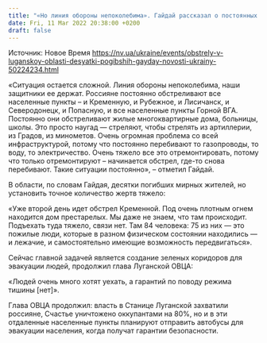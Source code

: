 ```yaml
---
title: "«Но линия обороны непоколебима». Гайдай рассказал о постоянных обстрелах Россией Луганской области и потерях среди гражданского населения"
date: Fri, 11 Mar 2022 20:38:00 +0200
draft: false
---
```

Источник: Новое Время https://nv.ua/ukraine/events/obstrely-v-luganskoy-oblasti-desyatki-pogibshih-gayday-novosti-ukrainy-50224234.html


«Ситуация остается сложной. Линия обороны непоколебима, наши защитники ее держат. Россияне постоянно обстреливают все населенные пункты – и Кременную, и Рубежное, и Лисичанск, и Северодонецк, и Попасную, и все населенные пункты Горной ВГА. Постоянно они обстреливают жилые многоквартирные дома, больницы, школы. Это просто наугад — стреляют, чтобы стрелять из артиллерии, из Градов, из минометов. Очень огромная проблема со всей инфраструктурой, потому что постоянно перебивают то газопроводы, то воду, то электричество. Очень тяжело все это отремонтировать, потому что только отремонтируют – начинается обстрел, где-то снова перебивают. Такие ситуации постоянно», – отметил Гайдай.

В области, по словам Гайдая, десятки погибших мирных жителей, но установить точное количество жертв тяжело:

«Уже второй день идет обстрел Кременной. Под очень плотным огнем находится дом престарелых. Мы даже не знаем, что там происходит. Подъехать туда тяжело, связи нет. Там 84 человека: 75 из них — это пожилые люди, которые в разном физическом состоянии находились — и лежачие, и самостоятельно имеющие возможность передвигаться».

Сейчас главной задачей является создание зеленых коридоров для эвакуации людей, продолжил глава Луганской ОВЦА:

«Людей очень много хотят уехать, а гарантий по поводу режима тишины [нет]».

Глава ОВЦА продолжил: власть в Станице Луганской захватили россияне, Счастье уничтожено оккупантами на 80%, но и в эти отдаленные населенные пункты планируют отправить автобусы для эвакуации населения, когда получат гарантии безопасности.
